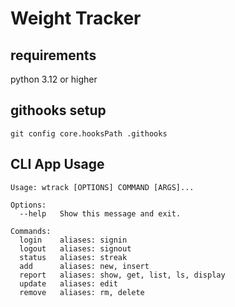 # Weight Tracker

## requirements

python 3.12 or higher


## githooks setup

`git config core.hooksPath .githooks`


## CLI App Usage

```
Usage: wtrack [OPTIONS] COMMAND [ARGS]...

Options:
  --help   Show this message and exit.

Commands:
  login    aliases: signin
  logout   aliases: signout
  status   aliases: streak
  add      aliases: new, insert
  report   aliases: show, get, list, ls, display
  update   aliases: edit
  remove   aliases: rm, delete
```
